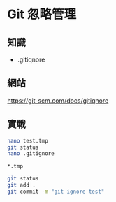 # Git 忽略管理

## 知識

*  .gitiqnore

## 網站
<https://git-scm.com/docs/gitiqnore>


## 實戰

```bash
nano test.tmp
git status
nano .gitignore
```

```text
*.tmp
```

```bash
git status
git add .
git commit -m "git ignore test"
```
